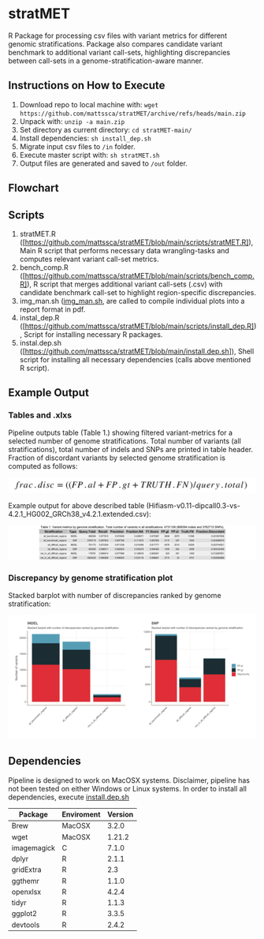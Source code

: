 # stratMET
R Package for processing csv files with variant metrics for different genomic stratifications. Package also compares candidate variant benchmark to additional variant call-sets, highlighting discrepancies between call-sets in a genome-stratification-aware manner.

## Instructions on How to Execute
1. Download repo to local machine with: `wget https://github.com/mattssca/stratMET/archive/refs/heads/main.zip`
2. Unpack with: `unzip -a main.zip`
3. Set directory as current directory: `cd stratMET-main/`
4. Install dependencies: `sh install_dep.sh`
5. Migrate input csv files to `/in` folder.
6. Execute master script with: `sh stratMET.sh` 
7. Output files are generated and saved to `/out` folder.

## Flowchart

## Scripts
1. stratMET.R ([https://github.com/mattssca/stratMET/blob/main/scripts/stratMET.R]), Main R script that performs necessary data wrangling-tasks and computes relevant variant call-set metrics. 
2. bench_comp.R ([https://github.com/mattssca/stratMET/blob/main/scripts/bench_comp.R]), R script that merges additional variant call-sets (.csv) with candidate benchmark call-set to highlight region-specific discrepancies.
3. img_man.sh ([img_man.sh](https://github.com/mattssca/stratMET/blob/main/scripts/img_man.sh), are called to compile individual plots into a report format in pdf.
4. instal_dep.R ([https://github.com/mattssca/stratMET/blob/main/scripts/install_dep.R]), Script for installing necessary R packages.
5. instal.dep.sh ([https://github.com/mattssca/stratMET/blob/main/install.dep.sh]), Shell script for installing all necessary dependencies (calls above mentioned R script).

## Example Output
### Tables and .xlxs
Pipeline outputs table (Table 1.) showing filtered variant-metrics for a selected number of genome stratifications. Total number of variants (all stratifications), total number of indels and SNPs are printed in table header. Fraction of discordant variants by selected genome stratification is computed as follows:

![equation](https://github.com/mattssca/stratMET/blob/main/example-outs/equation.png)

Example output for above described table (Hifiasm-v0.11-dipcall0.3-vs-4.2.1_HG002_GRCh38_v4.2.1.extended.csv):

![example_table](https://github.com/mattssca/stratMET/blob/main/example-outs/example-table.png)

### Discrepancy by genome stratification plot 
Stacked barplot with number of discrepancies ranked by genome stratification:

![example_plot](https://github.com/mattssca/stratMET/blob/main/example-outs/example-figure.png)

## Dependencies
Pipeline is designed to work on MacOSX systems. Disclaimer, pipeline has not been tested on either Windows or Linux systems.
In order to install all dependencies, execute [install.dep.sh](https://github.com/mattssca/stratMET/blob/main/install_dep.sh)

| Package | Enviroment | Version |
| ------- | ---------- | ------- |
| Brew | MacOSX | 3.2.0 |
| wget | MacOSX | 1.21.2 |
| imagemagick | C | 7.1.0 |
| dplyr | R | 2.1.1 |
| gridExtra | R | 2.3 |
| ggthemr | R | 1.1.0 |
| openxlsx | R | 4.2.4 |
| tidyr | R | 1.1.3 |
| ggplot2 | R | 3.3.5 |
| devtools | R	| 2.4.2 |
